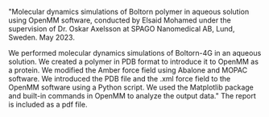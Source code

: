 "Molecular dynamics simulations of Boltorn polymer in aqueous solution using OpenMM software, conducted by Elsaid Mohamed under the supervision of Dr. Oskar Axelsson at SPAGO Nanomedical AB, Lund, Sweden. May 2023.

We performed molecular dynamics simulations of Boltorn-4G in an aqueous solution. We created a polymer in PDB format to introduce it to OpenMM as a protein. We modified the Amber force field using Abalone and MOPAC software. We introduced the PDB file and the .xml force field to the OpenMM software using a Python script. We used the Matplotlib package and built-in commands in OpenMM to analyze the output data."
The report is included as a pdf file.